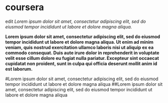 coursera
========

edit
*Lorem ipsum dolor sit amet, consectetur adipiscing elit, sed do eiusmod tempor incididunt ut labore et dolore magna aliqua.*


**Lorem ipsum dolor sit amet, consectetur adipiscing elit, sed do eiusmod tempor incididunt ut labore et dolore magna aliqua. Ut enim ad minim veniam, quis nostrud exercitation ullamco laboris nisi ut aliquip ex ea commodo consequat. Duis aute irure dolor in reprehenderit in voluptate velit esse cillum dolore eu fugiat nulla pariatur. Excepteur sint occaecat cupidatat non proident, sunt in culpa qui officia deserunt mollit anim id est laborum.**

#Lorem ipsum dolor sit amet, consectetur adipiscing elit, sed do eiusmod tempor incididunt ut labore et dolore magna aliqua
##Lorem ipsum dolor sit amet, consectetur adipiscing elit, sed do eiusmod tempor incididunt ut labore et dolore magna aliqua
###
